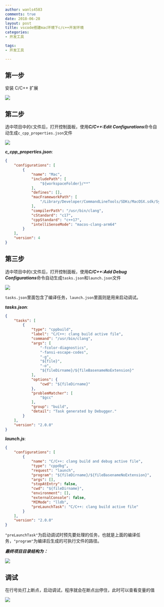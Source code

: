 ```yaml
---
author: wanls4583
comments: true
date: 2018-06-28
layout: post
title: vscode搭建mac环境下c/c++开发环境
categories:
- 开发工具

tags:
- 开发工具

---
```


## 第一步

安装 C/C++ 扩展

![](https://wanls4583.github.io/images/posts/开发工具/2023-10-30-vscde搭建c,c++开发环境-1.png)

## 第二步

选中项目中的`C`文件后，打开控制面板，使用***C/C++:Edit Configurations***命令自动生成`c_cpp_properties.json`文件

![](https://wanls4583.github.io/images/posts/开发工具/2023-10-30-vscde搭建c,c++开发环境-2.png)

***c_cpp_properties.json***:

```json
{
    "configurations": [
        {
            "name": "Mac",
            "includePath": [
                "${workspaceFolder}/**"
            ],
            "defines": [],
            "macFrameworkPath": [
                "/Library/Developer/CommandLineTools/SDKs/MacOSX.sdk/System/Library/Frameworks"
            ],
            "compilerPath": "/usr/bin/clang",
            "cStandard": "c17",
            "cppStandard": "c++17",
            "intelliSenseMode": "macos-clang-arm64"
        }
    ],
    "version": 4
}
```

## 第三步

选中项目中的`C`文件后，打开控制面板，使用***C/C++:Add Debug Configurations***命令自动生成`tasks.json`和`launch.json`文件

![](https://wanls4583.github.io/images/posts/开发工具/2023-10-30-vscde搭建c,c++开发环境-3.png)

`tasks.json`里面包含了编译任务，`launch.json`里面则是用来启动调试。

***tasks.json***:

```json
{
    "tasks": [
        {
            "type": "cppbuild",
            "label": "C/C++: clang build active file",
            "command": "/usr/bin/clang",
            "args": [
                "-fcolor-diagnostics",
                "-fansi-escape-codes",
                "-g",
                "${file}",
                "-o",
                "${fileDirname}/${fileBasenameNoExtension}"
            ],
            "options": {
                "cwd": "${fileDirname}"
            },
            "problemMatcher": [
                "$gcc"
            ],
            "group": "build",
            "detail": "Task generated by Debugger."
        }
    ],
    "version": "2.0.0"
}
```

***launch.js***:

```json
{
    "configurations": [
        {
            "name": "C/C++: clang build and debug active file",
            "type": "cppdbg",
            "request": "launch",
            "program": "${fileDirname}/${fileBasenameNoExtension}",
            "args": [],
            "stopAtEntry": false,
            "cwd": "${fileDirname}",
            "environment": [],
            "externalConsole": false,
            "MIMode": "lldb",
            "preLaunchTask": "C/C++: clang build active file"
        }
    ],
    "version": "2.0.0"
}
```

`"preLaunchTask"`为启动调试时预先要处理的任务，也就是上面的编译任务，`"program"`为编译后生成的可执行文件的路径。

***最终项目目录结构为：***

![](https://wanls4583.github.io/images/posts/开发工具/2023-10-30-vscde搭建c,c++开发环境-4.png)

## 调试

在行号处打上断点，启动调试，程序就会在断点出停住，此时可以查看变量的值

![](https://wanls4583.github.io/images/posts/开发工具/2023-10-30-vscde搭建c,c++开发环境-5.png)